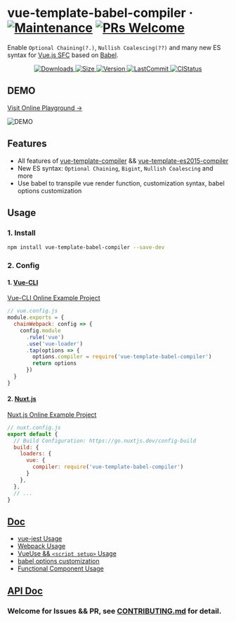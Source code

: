 # vue-template-babel-compiler &middot; [![Maintenance](https://img.shields.io/badge/Maintained%3F-yes-green.svg)](https://github.com/JuniorTour/vue-template-babel-compiler) [![PRs Welcome](https://img.shields.io/badge/PRs-welcome-brightgreen.svg)](https://github.com/JuniorTour/vue-template-babel-compiler/blob/main/CONTRIBUTING.md)

Enable `Optional Chaining(?.)`, `Nullish Coalescing(??)` and many new ES syntax for [Vue.js SFC](https://vuejs.org/v2/guide/single-file-components.html) based on [Babel](https://babeljs.io/).

<p align="center">
  <a href="https://www.npmjs.com/package/vue-template-babel-compiler" target="_blank">
    <img
    src="https://img.shields.io/npm/dt/vue-template-babel-compiler"
    alt="Downloads">
  </a>
  <a href="https://www.npmjs.com/package/vue-template-babel-compiler" target="_blank">
    <img
    src="https://img.shields.io/github/size/JuniorTour/vue-template-babel-compiler/lib/index.js"
    alt="Size">
  </a>
  <a href="https://www.npmjs.com/package/vue-template-babel-compiler" target="_blank">
    <img
    src="https://img.shields.io/npm/v/vue-template-babel-compiler.svg?sanitize=true"
    alt="Version">
  </a>
  <a href="https://github.com/JuniorTour/vue-template-babel-compiler" target="_blank">
    <img
    src="https://img.shields.io/github/last-commit/JuniorTour/vue-template-babel-compiler?sanitize=true"
    alt="LastCommit">
  </a>
  <a href="https://github.com/JuniorTour/vue-template-babel-compiler/actions/workflows/main.yml" target="_blank">
    <img
    src="https://github.com/JuniorTour/vue-template-babel-compiler/actions/workflows/main.yml/badge.svg"
    alt="CIStatus">
  </a>
</p>

## DEMO
<a href="https://stackblitz.com/edit/github-vue-template-babel-compiler-cnvbcs?file=components%2FTutorial.vue&terminal=dev" target="_blank">
Visit Online Playground →
</a>

![DEMO](https://user-images.githubusercontent.com/14243906/127761300-076db45a-cdce-4fda-bd02-1f4fa96de6d8.png)

## Features
- All features of [vue-template-compiler](https://github.com/vuejs/vue/tree/dev/packages/vue-template-compiler#readme) && [vue-template-es2015-compiler](https://github.com/vuejs/vue-template-es2015-compiler)
- New ES syntax: `Optional Chaining`, `Bigint`, `Nullish Coalescing` and more
- Use babel to transpile vue render function, customization syntax, babel options customization

## Usage
### 1. Install
``` bash
npm install vue-template-babel-compiler --save-dev
```

### 2. Config
#### 1. [Vue-CLI](https://cli.vuejs.org/guide/webpack.html#modifying-options-of-a-loader)

<a href="https://stackblitz.com/edit/vue-template-babel-compiler-vue-cli-project?file=src%2FApp.vue&terminal=serve" target="_blank">
Vue-CLI Online Example Project
</a>

``` js
// vue.config.js
module.exports = {
  chainWebpack: config => {
    config.module
      .rule('vue')
      .use('vue-loader')
      .tap(options => {
        options.compiler = require('vue-template-babel-compiler')
        return options
      })
  }
}
```

#### 2. [Nuxt.js](https://nuxtjs.org/docs/2.x/features/configuration#extend-webpack-to-load-audio-files)

<a href="https://stackblitz.com/edit/github-vue-template-babel-compiler-cnvbcs?file=components%2FTutorial.vue&terminal=dev" target="_blank">
Nuxt.js Online Example Project
</a>

``` js
// nuxt.config.js
export default {
  // Build Configuration: https://go.nuxtjs.dev/config-build
  build: {
    loaders: {
      vue: {
        compiler: require('vue-template-babel-compiler')
      }
    },
  },
  // ...
}
```

## [Doc](https://github.com/JuniorTour/vue-template-babel-compiler/blob/main/doc/Usage.md)
- [vue-jest Usage](https://github.com/JuniorTour/vue-template-babel-compiler/blob/main/doc/Usage.md#1-vue-jest)
- [Webpack Usage](https://github.com/JuniorTour/vue-template-babel-compiler/blob/main/doc/Usage.md#2-webpack)
- [VueUse && `<script setup>` Usage](https://github.com/JuniorTour/vue-template-babel-compiler/blob/main/doc/Usage.md#3-vueuse--script-setup)
- [babel options customization](https://github.com/JuniorTour/vue-template-babel-compiler/blob/main/doc/Usage.md#1-babel-options-customization)
- [Functional Component Usage](https://github.com/JuniorTour/vue-template-babel-compiler/blob/main/doc/Usage.md#1-functional-component-usage)

## [API Doc](https://github.com/JuniorTour/vue-template-babel-compiler/blob/main/doc/API.md)


### Welcome for Issues && PR, see [CONTRIBUTING.md](https://github.com/JuniorTour/vue-template-babel-compiler/blob/main/CONTRIBUTING.md) for detail.
